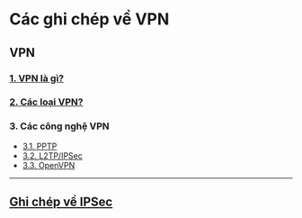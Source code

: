 # Các ghi chép về VPN

## VPN
### [1. VPN là gì?](./docs/01-tong-quan-VPN.md)

### [2. Các loại VPN?](./docs/02-phan-loai-VPN.md)

### 3. Các công nghệ VPN
- [3.1. PPTP](./docs/03-01-PPTP.md)
- [3.2. L2TP/IPSec](./docs/03-02-L2TP-IPSec.md)
- [3.3. OpenVPN](./docs/03-03-OpenVPN.md)

------------------
## [Ghi chép về IPSec](./IPSec/README.md)